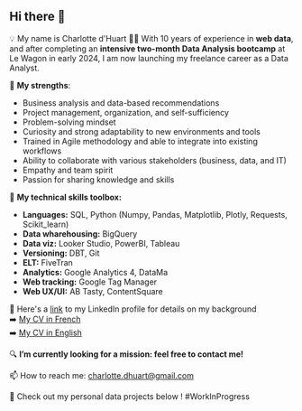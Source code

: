 ## Hi there 👋

💡 My name is Charlotte d'Huart 👩‍💻
With 10 years of experience in **web data**, and after completing an **intensive two-month Data Analysis bootcamp** at Le Wagon in early 2024, I am now launching my freelance career as a Data Analyst.

💪 **My strengths**:
- Business analysis and data-based recommendations
- Project management, organization, and self-sufficiency
- Problem-solving mindset
- Curiosity and strong adaptability to new environments and tools
- Trained in Agile methodology and able to integrate into existing workflows
- Ability to collaborate with various stakeholders (business, data, and IT)
- Empathy and team spirit
- Passion for sharing knowledge and skills

🔧 **My technical skills toolbox:**
- **Languages:** SQL, Python (Numpy, Pandas, Matplotlib, Plotly, Requests, Scikit_learn)
- **Data wharehousing:** BigQuery
- **Data viz:** Looker Studio, PowerBI, Tableau
- **Versioning:** DBT, Git
- **ELT:** FiveTran
- **Analytics:** Google Analytics 4, DataMa
- **Web tracking:** Google Tag Manager
- **Web UX/UI:** AB Tasty, ContentSquare

🔗 Here's a [link](https://www.linkedin.com/in/charlotte-d-huart-2344994b/) to my LinkedIn profile for details on my background  
➡️ [My CV in French](https://drive.google.com/file/d/1IJRbI-UL4Vo0AaGZAotKWZFiwKe8aacK/view?usp=sharing)  
➡️ [My CV in English](https://drive.google.com/file/d/14Bb9vN3ht0sHL1hkU3RFNP9WPBDXPQcU/view?usp=sharing)

🔍 **I’m currently looking for a mission: feel free to contact me!**

📫 How to reach me: charlotte.dhuart@gmail.com

📝 Check out my personal data projects below ! #WorkInProgress
